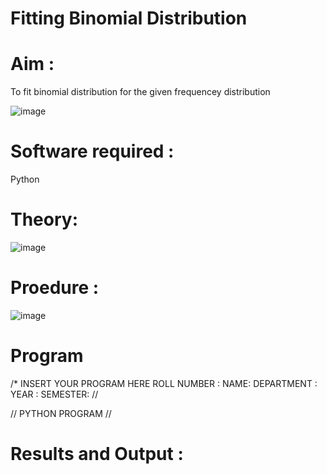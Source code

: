 # Fitting Binomial Distribution

# Aim : 

To fit binomial distribution for the given frequencey distribution

![image](https://user-images.githubusercontent.com/104613195/165903525-d4a642fc-ae42-476c-842f-bec7f72987c8.png)

# Software required :  

Python

# Theory:


![image](https://user-images.githubusercontent.com/104613195/165903730-5849ffa5-7221-4be7-b800-266e718fde4d.png)

# Proedure :

![image](https://user-images.githubusercontent.com/104613195/165904573-5b8a145e-2210-4c9e-99d8-41fc2762c82f.png)

# Program

/* INSERT YOUR PROGRAM HERE 
ROLL NUMBER :
NAME:
DEPARTMENT :
YEAR : 
SEMESTER: //


// PYTHON PROGRAM //



# Results and Output : 
